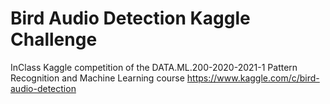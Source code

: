 # Bird Audio Detection Kaggle Challenge
 InClass Kaggle competition of the DATA.ML.200-2020-2021-1 Pattern Recognition and Machine Learning course
 https://www.kaggle.com/c/bird-audio-detection
